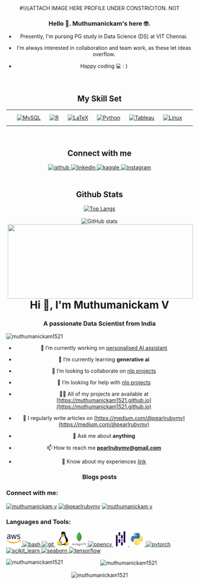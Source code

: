 <div align="center">
#\\\\ATTACH IMAGE HERE
PROFILE UNDER CONSTRICITON. NOT 

### <div align="center"> Hello 👋. Muthumanickam's here 🤓.</div>  
  

- Presently, I'm pursing PG study in Data Science (DS) at VIT Chennai.  
  

- I'm always interested in collaboration and team work, as these let ideas overflow.  
  

- Happy coding 💻 : )  
  

<br/>  


## My Skill Set  
<table><tr><td valign="top" width="33%">

<div align="center">  
<a href="https://www.mysql.com/" target="_blank"><img style="margin: 10px" src="https://profilinator.rishav.dev/skills-assets/mysql-original-wordmark.svg" alt="MySQL" height="50" /></a>  
<a href="https://www.r-project.org/" target="_blank"><img style="margin: 10px" src="https://profilinator.rishav.dev/skills-assets/r.svg" alt="R" height="50" /></a>  
<a href="https://www.latex-project.org/" target="_blank"><img style="margin: 10px" src="https://profilinator.rishav.dev/skills-assets/latex.png" alt="LaTeX" height="50" /></a>  
<a href="https://www.python.org/" target="_blank"><img style="margin: 10px" src="https://profilinator.rishav.dev/skills-assets/python-original.svg" alt="Python" height="50" /></a>  
<a href="https://www.tableau.com/" target="_blank"><img style="margin: 10px" src="https://profilinator.rishav.dev/skills-assets/tableau.svg" alt="Tableau" height="50" /></a>  
<a href="https://www.linux.org/" target="_blank"><img style="margin: 10px" src="https://profilinator.rishav.dev/skills-assets/linux-original.svg" alt="Linux" height="50" /></a>  
</div>
</td></tr></table>  

<br/>  


## Connect with me  
<div align="center">
<a href="https://github.com/Muthumanickam1521" target="_blank">
<img src=https://img.shields.io/badge/github-%2324292e.svg?&style=for-the-badge&logo=github&logoColor=white alt=github style="margin-bottom: 5px;" />
</a>
<a href="https://linkedin.com/in/muthumanickam-v-8bb4a61ab" target="_blank">
<img src=https://img.shields.io/badge/linkedin-%231E77B5.svg?&style=for-the-badge&logo=linkedin&logoColor=white alt=linkedin style="margin-bottom: 5px;" />
</a>
<a href="https://www.kaggle.com/muthumanickamv" target="_blank">
<img src=https://img.shields.io/badge/kaggle-%2344BAE8.svg?&style=for-the-badge&logo=kaggle&logoColor=white alt=kaggle style="margin-bottom: 5px;" />
</a>
<a href="https://instagram.com/_muthumanickam_" target="_blank">
<img src=https://img.shields.io/badge/instagram-%23000000.svg?&style=for-the-badge&logo=instagram&logoColor=white alt=instagram style="margin-bottom: 5px;" />
</a>  
</div>  

<br/>  

## Github Stats
[![Top Langs](https://github-readme-stats.vercel.app/api/top-langs/?username=Muthumanickam1521&hide_progress=falsedark&theme=dark)](https://github.com/anuraghazra/github-readme-stats)
<br/>  
![GitHub stats](https://github-readme-stats.vercel.app/api?username=Muthumanickam1521&show_icons=true&theme=dark)
<br/>
<img src= 'https://i.pinimg.com/originals/31/53/2d/31532d7d378053de3b8bf23c6e7bfae3.gif' align="right" height="200" width="500" />


<h1 align="center">Hi 👋, I'm Muthumanickam V</h1>
<h3 align="center">A passionate Data Scientist from India</h3>

<p align="left"> <img src="https://komarev.com/ghpvc/?username=muthumanickam1521&label=Profile%20views&color=0e75b6&style=flat" alt="muthumanickam1521" /> </p>

- 🔭 I’m currently working on [personalised AI assistant](https://github.com/Muthumanickam1521)

- 🌱 I’m currently learning **generative ai**

- 👯 I’m looking to collaborate on [nlp projects](https://github.com/Muthumanickam1521)

- 🤝 I’m looking for help with [nlp projects](https://github.com/Muthumanickam1521)

- 👨‍💻 All of my projects are available at [https://muthumanickam1521.github.io](https://muthumanickam1521.github.io)

- 📝 I regularly write articles on [https://medium.com/@pearlrubymv](https://medium.com/@pearlrubymv)

- 💬 Ask me about **anything**

- 📫 How to reach me **pearlrubymv@gmail.com**

- 📄 Know about my experiences [link](link)

### Blogs posts
<!-- BLOG-POST-LIST:START -->
<!-- BLOG-POST-LIST:END -->

<h3 align="left">Connect with me:</h3>
<p align="left">
<a href="https://linkedin.com/in/muthumanickam v" target="blank"><img align="center" src="https://raw.githubusercontent.com/rahuldkjain/github-profile-readme-generator/master/src/images/icons/Social/linked-in-alt.svg" alt="muthumanickam v" height="30" width="40" /></a>
<a href="https://medium.com/@pearlrubymv" target="blank"><img align="center" src="https://raw.githubusercontent.com/rahuldkjain/github-profile-readme-generator/master/src/images/icons/Social/medium.svg" alt="@pearlrubymv" height="30" width="40" /></a>
<a href="https://www.hackerrank.com/muthumanickam v" target="blank"><img align="center" src="https://raw.githubusercontent.com/rahuldkjain/github-profile-readme-generator/master/src/images/icons/Social/hackerrank.svg" alt="muthumanickam v" height="30" width="40" /></a>
</p>

<h3 align="left">Languages and Tools:</h3>
<p align="left"> <a href="https://aws.amazon.com" target="_blank" rel="noreferrer"> <img src="https://raw.githubusercontent.com/devicons/devicon/master/icons/amazonwebservices/amazonwebservices-original-wordmark.svg" alt="aws" width="40" height="40"/> </a> <a href="https://www.gnu.org/software/bash/" target="_blank" rel="noreferrer"> <img src="https://www.vectorlogo.zone/logos/gnu_bash/gnu_bash-icon.svg" alt="bash" width="40" height="40"/> </a> <a href="https://git-scm.com/" target="_blank" rel="noreferrer"> <img src="https://www.vectorlogo.zone/logos/git-scm/git-scm-icon.svg" alt="git" width="40" height="40"/> </a> <a href="https://www.linux.org/" target="_blank" rel="noreferrer"> <img src="https://raw.githubusercontent.com/devicons/devicon/master/icons/linux/linux-original.svg" alt="linux" width="40" height="40"/> </a> <a href="https://www.mongodb.com/" target="_blank" rel="noreferrer"> <img src="https://raw.githubusercontent.com/devicons/devicon/master/icons/mongodb/mongodb-original-wordmark.svg" alt="mongodb" width="40" height="40"/> </a> <a href="https://opencv.org/" target="_blank" rel="noreferrer"> <img src="https://www.vectorlogo.zone/logos/opencv/opencv-icon.svg" alt="opencv" width="40" height="40"/> </a> <a href="https://pandas.pydata.org/" target="_blank" rel="noreferrer"> <img src="https://raw.githubusercontent.com/devicons/devicon/2ae2a900d2f041da66e950e4d48052658d850630/icons/pandas/pandas-original.svg" alt="pandas" width="40" height="40"/> </a> <a href="https://www.python.org" target="_blank" rel="noreferrer"> <img src="https://raw.githubusercontent.com/devicons/devicon/master/icons/python/python-original.svg" alt="python" width="40" height="40"/> </a> <a href="https://pytorch.org/" target="_blank" rel="noreferrer"> <img src="https://www.vectorlogo.zone/logos/pytorch/pytorch-icon.svg" alt="pytorch" width="40" height="40"/> </a> <a href="https://scikit-learn.org/" target="_blank" rel="noreferrer"> <img src="https://upload.wikimedia.org/wikipedia/commons/0/05/Scikit_learn_logo_small.svg" alt="scikit_learn" width="40" height="40"/> </a> <a href="https://seaborn.pydata.org/" target="_blank" rel="noreferrer"> <img src="https://seaborn.pydata.org/_images/logo-mark-lightbg.svg" alt="seaborn" width="40" height="40"/> </a> <a href="https://www.tensorflow.org" target="_blank" rel="noreferrer"> <img src="https://www.vectorlogo.zone/logos/tensorflow/tensorflow-icon.svg" alt="tensorflow" width="40" height="40"/> </a> </p>

<p><img align="left" src="https://github-readme-stats.vercel.app/api/top-langs?username=muthumanickam1521&show_icons=true&locale=en&layout=compact" alt="muthumanickam1521" /></p>

<p>&nbsp;<img align="center" src="https://github-readme-stats.vercel.app/api?username=muthumanickam1521&show_icons=true&locale=en" alt="muthumanickam1521" /></p>

<p><img align="center" src="https://github-readme-streak-stats.herokuapp.com/?user=muthumanickam1521&" alt="muthumanickam1521" /></p>

